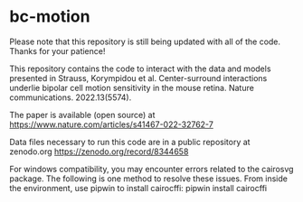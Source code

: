 # bc-motion

Please note that this repository is still being updated with all of the code. Thanks for your patience!

This repository contains the code to interact with the data and models presented in 
Strauss, Korympidou et al. Center-surround interactions underlie bipolar cell motion sensitivity in the mouse retina. Nature communications. 2022.13(5574).

The paper is available (open source) at https://www.nature.com/articles/s41467-022-32762-7

Data files necessary to run this code are in a public repository at zenodo.org https://zenodo.org/record/8344658

For windows compatibility, you may encounter errors related to the cairosvg package. The following is one method to resolve these issues. From inside the environment, use pipwin to install cairocffi:
pipwin install cairocffi

